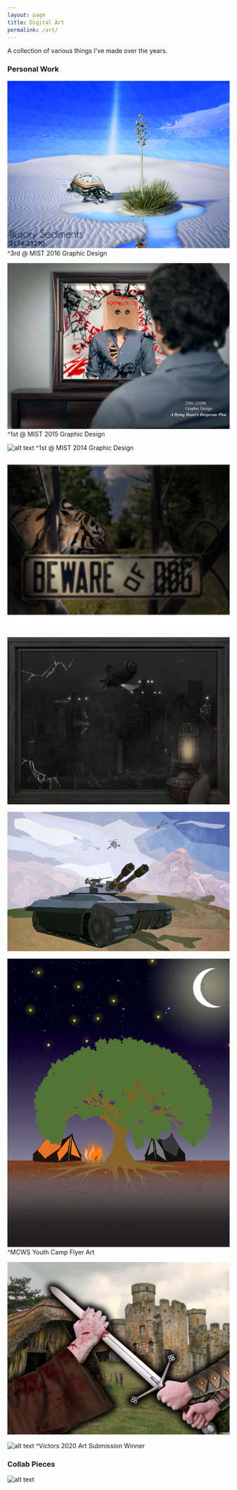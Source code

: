 ```yaml
---
layout: page
title: Digital Art
permalink: /art/
---
```


A collection of various things I've made over the years.
### Personal Work
![alt text](/assets/art/turtle.jpg)
^3rd @ MIST 2016 Graphic Design

![alt text](/assets/art/mirror.jpg)
^1st @ MIST 2015 Graphic Design

![alt text](/assets/art/street.jpg)
^1st @ MIST 2014 Graphic Design

![alt text](/assets/art/fence.jpg)


![alt text](/assets/art/orwell.jpg)


![alt text](/assets/art/tank.jpg)


![alt text](/assets/art/tree.jpg)
^MCWS Youth Camp Flyer Art

![alt text](/assets/art/war.jpg)


![alt text](/assets/art/wolverine.jpg)
^Victors 2020 Art Submission Winner


### Collab Pieces
![alt text](/assets/art/shirt.jpg)
